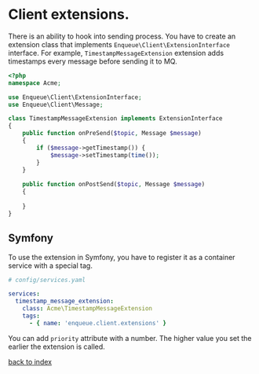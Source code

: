 # Client extensions.

There is an ability to hook into sending process. You have to create an extension class that implements `Enqueue\Client\ExtensionInterface` interface.
For example, `TimestampMessageExtension` extension adds timestamps every message before sending it to MQ. 

```php
<?php
namespace Acme;

use Enqueue\Client\ExtensionInterface;
use Enqueue\Client\Message;

class TimestampMessageExtension implements ExtensionInterface
{
    public function onPreSend($topic, Message $message)
    {
        if ($message->getTimestamp()) {
            $message->setTimestamp(time());
        }
    }
    
    public function onPostSend($topic, Message $message)
    {
        
    }
} 
```

## Symfony

To use the extension in Symfony, you have to register it as a container service with a special tag. 

```yaml
# config/services.yaml

services:
  timestamp_message_extension:
    class: Acme\TimestampMessageExtension
    tags:
      - { name: 'enqueue.client.extensions' }    
```

You can add `priority` attribute with a number. The higher value you set the earlier the extension is called.  

[back to index](../index.md)
